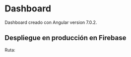 # Dashboard

Dashboard creado con Angular version 7.0.2.

## Despliegue en producción en Firebase
Ruta: